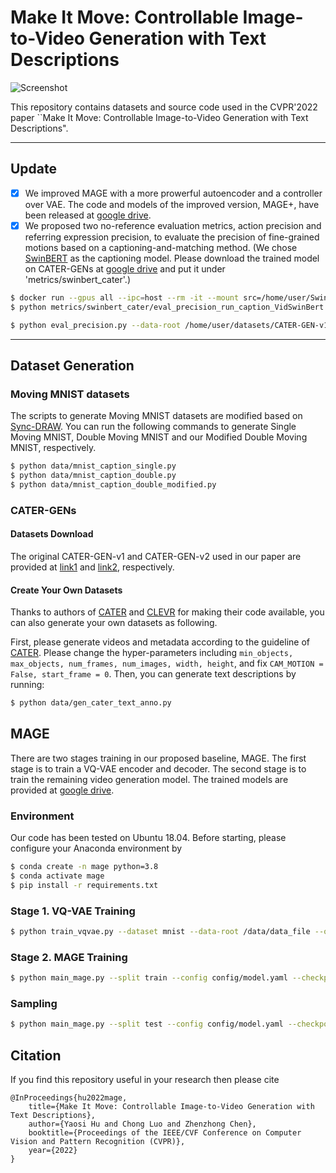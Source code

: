 # Make It Move: Controllable Image-to-Video Generation with Text Descriptions
![Screenshot](examples/TI2V.gif)

This repository contains datasets and source code used in the CVPR'2022 paper ``Make It Move: Controllable Image-to-Video Generation with Text Descriptions".

***
## Update
- [X] We improved MAGE with a more prowerful autoencoder and a controller over VAE. The code and models of the improved version, MAGE+, have been released at [google drive](https://drive.google.com/drive/folders/1G6DrJxoAGsgAnyZhYfBTpyUC2BXZipWt?usp=sharing).
- [X] We proposed two no-reference evaluation metrics, action precision and referring expression precision, to evaluate the precision of fine-grained motions based on a captioning-and-matching method. (We chose [SwinBERT](https://github.com/microsoft/SwinBERT) as the captioning model. Please download the trained model on CATER-GENs at [google drive](https://drive.google.com/drive/folders/1YHyYPB8jcF7H3_X3VJTfptzdLBkN798Z?usp=sharing) and put it under 'metrics/swinbert_cater'.)
```bash
$ docker run --gpus all --ipc=host --rm -it --mount src=/home/user/SwinBERT/,dst=/videocap,type=bind --mount src=/home/user/,dst=/home/user/,type=bind -w /videocap linjieli222/videocap_torch1.7:fairscale bash -c "source /videocap/setup.sh && bash"
$ python metrics/swinbert_cater/eval_precision_run_caption_VidSwinBert.py --do_lower_case --do_test --eval_model_dir ./metrics/swinbert_cater/ --test_video_fname /home/results/
```
```bash
$ python eval_precision.py --data-root /home/user/datasets/CATER-GEN-v1 --gen-caption /home/user/results/catergenv1_diverse/generated_captions.json --mode ambiguous
```
***

## Dataset Generation
### Moving MNIST datasets
The scripts to generate Moving MNIST datasets are modified based on [Sync-DRAW](https://github.com/syncdraw/Sync-DRAW). You can run the following commands to generate Single Moving MNIST, Double Moving MNIST and our Modified Double Moving MNIST, respectively. 
```bash
$ python data/mnist_caption_single.py
$ python data/mnist_caption_double.py
$ python data/mnist_caption_double_modified.py
```
### CATER-GENs
#### Datasets Download
The original CATER-GEN-v1 and CATER-GEN-v2 used in our paper are provided at [link1](https://drive.google.com/drive/folders/1ICIP5qY1rTod-hTLz5zJSxlbrHrGrdt4?usp=sharing) and [link2](https://drive.google.com/drive/folders/1xJM7gNDCslpM8MJNYT1fqgiG8yyIl6ue?usp=sharing), respectively.
#### Create Your Own Datasets
Thanks to authors of [CATER](https://github.com/rohitgirdhar/CATER) and [CLEVR](https://github.com/facebookresearch/clevr-dataset-gen) for making their code available, you can also generate your own datasets as following.

First, please generate videos and metadata according to the guideline of [CATER](https://github.com/rohitgirdhar/CATER). Please change the hyper-parameters including `min_objects, max_objects, num_frames, num_images, width, height`, and fix `CAM_MOTION = False, start_frame = 0`.
Then, you can generate text descriptions by running:
```bash
$ python data/gen_cater_text_anno.py
```

## MAGE
There are two stages training in our proposed baseline, MAGE. The first stage is to train a VQ-VAE encoder and decoder. The second stage is to train the remaining video generation model.
The trained models are provided at [google drive](https://drive.google.com/drive/folders/1G6DrJxoAGsgAnyZhYfBTpyUC2BXZipWt?usp=sharing).

### Environment
Our code has been tested on Ubuntu 18.04. Before starting, please configure your Anaconda environment by
```bash
$ conda create -n mage python=3.8
$ conda activate mage
$ pip install -r requirements.txt
```

### Stage 1. VQ-VAE Training
```bash
$ python train_vqvae.py --dataset mnist --data-root /data/data_file --output-folder ./models/vqvae_model_file
```

### Stage 2. MAGE Training
```bash
$ python main_mage.py --split train --config config/model.yaml --checkpoint-path ./models/MAGE/model_path 
```

### Sampling

```bash
$ python main_mage.py --split test --config config/model.yaml --checkpoint-path ./models/MAGE/model_path
```


## Citation
If you find this repository useful in your research then please cite
```
@InProceedings{hu2022mage,
    title={Make It Move: Controllable Image-to-Video Generation with Text Descriptions},
    author={Yaosi Hu and Chong Luo and Zhenzhong Chen},
    booktitle={Proceedings of the IEEE/CVF Conference on Computer Vision and Pattern Recognition (CVPR)},
    year={2022}
}
```
